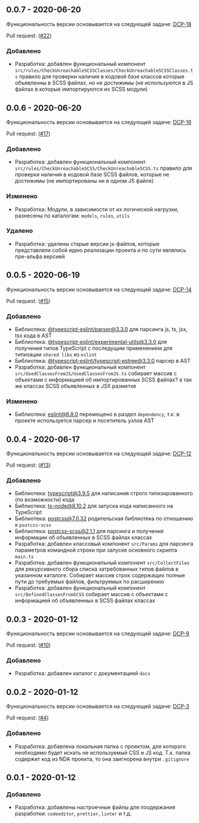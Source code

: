 ## 0.0.7 - 2020-06-20

Функциональность версии основывается на следующей задаче:
[DCP-18](https://github.com/taksenov/dead-code-finder/issues/18)

Pull request: ([#22](https://github.com/taksenov/dead-code-finder/pull/22))

### Добавлено

- Разработка: добавлен функциональный компонент
  `src/rules/CheckUnreachableSCSSClasses/CheckUnreachableSCSSClasses.ts` правило
  для проверки наличия в кодовой базе классов которые объявленны в SCSS файлах,
  но не достижимы (не используются в JS файлах в которые импортируются их SCSS
  модули)

## 0.0.6 - 2020-06-20

Функциональность версии основывается на следующей задаче:
[DCP-16](https://github.com/taksenov/dead-code-finder/issues/16)

Pull request: ([#17](https://github.com/taksenov/dead-code-finder/pull/17))

### Добавлено

- Разработка: добавлен функциональный компонент
  `src/rules/CheckUnreachableSCSS/CheckUnreachableSCSS.ts` правило для проверки
  наличия в кодовой базе SCSS файлов, которые не достижимы (не импортированы ни
  в одном JS файле)

### Изменено

- Разработка: Модули, в зависимости от их логической нагрузки, разнесены по
  каталогам: `models`, `rules`, `utils`

### Удалено

- Разработка: удалены старые версии js-файлов, которые представляли собой идею
  реализации проекта и по сути являлись пре-альфа версией

## 0.0.5 - 2020-06-19

Функциональность версии основывается на следующей задаче:
[DCP-14](https://github.com/taksenov/dead-code-finder/issues/14)

Pull request: ([#15](https://github.com/taksenov/dead-code-finder/pull/15))

### Добавлено

- Библиотека:
  [@typescript-eslint/parser@3.3.0](https://github.com/typescript-eslint/typescript-eslint)
  для парсинга js, ts, jsx, tsx кода в AST
- Библиотека:
  [@typescript-eslint/experimental-utils@3.3.0](https://github.com/TypeStrong/ts-node)
  для получения типов TypeScript с последущим применением для типизации
  `shared libs` из `eslint`
- Библиотека:
  [@typescript-eslint/typescript-estree@3.3.0](https://github.com/typescript-eslint/typescript-eslint)
  парсер в AST
- Разработка: добавлен функциональный компонент
  `src/UsedClassesFromJS/UsedClassesFromJS.ts` собирает массив с объектами с
  информацией об импортированных SCSS файлах? а так же классах SCSS объявленных
  в JSX разметке

### Изменено

- Библиотека: [eslint@6.8.0](https://github.com/eslint/eslint) перемещено в
  раздел `dependency`, т.к. в проекте используется парсер и посетитель узлов AST

## 0.0.4 - 2020-06-17

Функциональность версии основывается на следующей задаче:
[DCP-12](https://github.com/taksenov/dead-code-finder/issues/12)

Pull request: ([#13](https://github.com/taksenov/dead-code-finder/pull/13))

### Добавлено

- Библиотека: [typescript@3.9.5](https://github.com/Microsoft/TypeScript) для
  написания строго типизированного (по возможности) кода
- Библиотека: [ts-node@8.10.2](https://github.com/TypeStrong/ts-node) для
  запуска кода написанного на TypeScript
- Библиотека: [postcss@7.0.32](https://github.com/postcss/postcss) родительская
  библиотека по отношению к `postcss-scss`
- Библиотека: [postcss-scss@2.1.1](https://github.com/postcss/postcss-scss) для
  парсинга и получения информации об объявленных в SCSS файлах классах
- Разработка: добавлен классовый компонент `src/Params` для парсинга параметров
  командной строки при запуске основного скрипта `main.ts`
- Разработка: добавлен функциональный компонент `src/CollectFiles` для
  рекурсивного сбора списка затребованных типов файлов в указанном каталоге.
  Собирает массив строк содержащих полные пути до требуемых файлов, фильтруемых
  по расширению
- Разработка: добавлен функциональный компонент `src/DefinedClassesFromSCSS`
  собирает массив с объектами с информацией об объявленных в SCSS файлах классах

## 0.0.3 - 2020-01-12

Функциональность версии основывается на следующей задаче:
[DCP-9](https://github.com/taksenov/dead-code-finder/issues/9)

Pull request: ([#10](https://github.com/taksenov/dead-code-finder/pull/10))

### Добавлено

- Разработка: добавлен каталог с документацией `docs`

## 0.0.2 - 2020-01-12

Функциональность версии основывается на следующей задаче:
[DCP-3](https://github.com/taksenov/dead-code-finder/issues/3)

Pull request: ([#4](https://github.com/taksenov/dead-code-finder/pull/4))

### Добавлено

- Разработка: добавлена локальная папка с проектом, для которого необходимо
  будет искать не используемый CSS и JS код. Т.к. папка содержит код из NDA
  проекта, то она заигнорена внутри `.gitignore`

## 0.0.1 - 2020-01-12

### Добавлено

- Разработка: добавлены настроечные файлы для поодержания разработки:
  `codeeditor`, `prettier`, `linter` и т.д.
